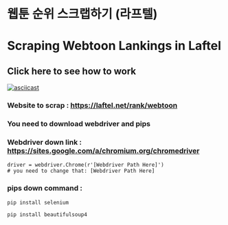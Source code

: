 # 웹툰 순위 스크랩하기 (라프텔)
# Scraping Webtoon Lankings in Laftel

## Click here to see how to work
[![asciicast](https://i9.ytimg.com/vi_webp/mnzSLOHS3ak/mqdefault.webp?sqp=CJTR0voF&rs=AOn4CLBqQj_VS0hUAAk-s8HR-gjlPhWLzQ)](https://youtu.be/mnzSLOHS3ak)


### Website to scrap : https://laftel.net/rank/webtoon
### You need to download webdriver and pips

### Webdriver down link : https://sites.google.com/a/chromium.org/chromedriver
```
driver = webdriver.Chrome(r'[Webdriver Path Here]')
# you need to change that: [Webdriver Path Here]
```

### pips down command :
``
pip install selenium
``

``
pip install beautifulsoup4
``
